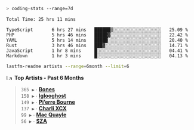 ```zsh
> coding-stats --range=7d
```

<!--START_SECTION:waka-->

```text
Total Time: 25 hrs 11 mins

TypeScript       6 hrs 27 mins   ██████▒░░░░░░░░░░░░░░░░░░   25.09 %
PHP              5 hrs 46 mins   █████▓░░░░░░░░░░░░░░░░░░░   22.42 %
YAML             5 hrs 14 mins   █████░░░░░░░░░░░░░░░░░░░░   20.40 %
Rust             3 hrs 46 mins   ███▓░░░░░░░░░░░░░░░░░░░░░   14.71 %
JavaScript       1 hr 8 mins     █░░░░░░░░░░░░░░░░░░░░░░░░   04.41 %
Markdown         1 hr 3 mins     █░░░░░░░░░░░░░░░░░░░░░░░░   04.13 %
```

<!--END_SECTION:waka-->

```zsh
lastfm-readme artists --range=6month --limit=6
```

<!--START_LASTFM_ARTISTS:{"period": "6month", "rows": 6}-->
<a href="https://last.fm" target="_blank"><img src="https://user-images.githubusercontent.com/17434202/215290617-e793598d-d7c9-428f-9975-156db1ba89cc.svg" alt="Last.fm Logo" width="18" height="13"/></a> **Top Artists - Past 6 Months**

> `365 ▶️` ∙ **[Bones](https://www.last.fm/music/Bones)**<br/>
> `158 ▶️` ∙ **[Iglooghost](https://www.last.fm/music/Iglooghost)**<br/>
> `149 ▶️` ∙ **[Pi’erre Bourne](https://www.last.fm/music/Pi%E2%80%99erre+Bourne)**<br/>
> `137 ▶️` ∙ **[Charli XCX](https://www.last.fm/music/Charli+XCX)**<br/>
> `99 ▶️` ∙ **[Mac Quayle](https://www.last.fm/music/Mac+Quayle)**<br/>
> `56 ▶️` ∙ **[SZA](https://www.last.fm/music/SZA)**<br/>
<!--END_LASTFM_ARTISTS-->
